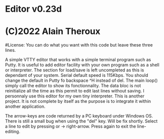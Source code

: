 # Editor v0.23d
# (C)2022 Alain Theroux
#License: You can do what you want with this code but leave these three lines.

A simple VTTY editor that works with a simple terminal program such as Putty.
It is useful to add editor facility with your own program such as a shell or interpreter.
The section for load/save is left uncompleted as this is dependant of your system.
Serial default speed is 115Kbps. You should change the default in Putty fo backspace ^H instead of del.
The main loop() simply call the editor to show its fonctionnality.
The data bloc is not reinitialize all the time as this permit to edit last lines without saving.
I personnaly use this editor for my own tiny interpreter. This is another project.
It is not complete by itself as the purpose is to integrate it within another application.

The arrow-keys are code returned by a PC keyboard under Windows OS.
There is still a small bug when using the "del" key. Will be fix shortly.
Select a line to edit by pressing <CR> or -> right-arrow. Press <CR> again to exit the line-editing.


